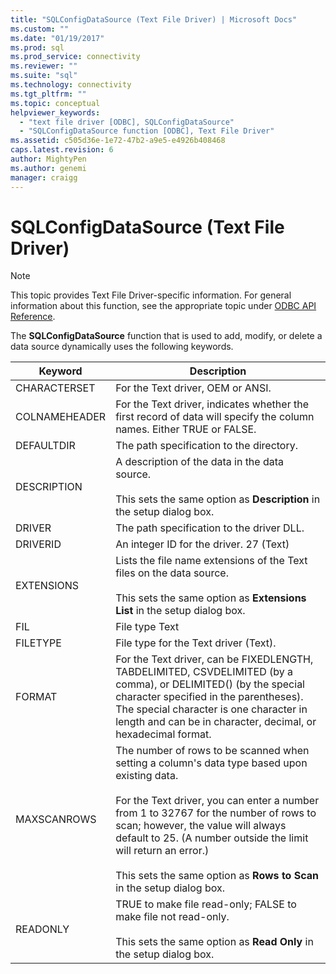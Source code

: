 ```yaml
---
title: "SQLConfigDataSource (Text File Driver) | Microsoft Docs"
ms.custom: ""
ms.date: "01/19/2017"
ms.prod: sql
ms.prod_service: connectivity
ms.reviewer: ""
ms.suite: "sql"
ms.technology: connectivity
ms.tgt_pltfrm: ""
ms.topic: conceptual
helpviewer_keywords: 
  - "text file driver [ODBC], SQLConfigDataSource"
  - "SQLConfigDataSource function [ODBC], Text File Driver"
ms.assetid: c505d36e-1e72-47b2-a9e5-e4926b408468
caps.latest.revision: 6
author: MightyPen
ms.author: genemi
manager: craigg
---
```

# SQLConfigDataSource (Text File Driver)
> [!NOTE]  
>  This topic provides Text File Driver-specific information. For general information about this function, see the appropriate topic under [ODBC API Reference](../../odbc/reference/syntax/odbc-api-reference.md).  
  
 The **SQLConfigDataSource** function that is used to add, modify, or delete a data source dynamically uses the following keywords.  
  
|Keyword|Description|  
|-------------|-----------------|  
|CHARACTERSET|For the Text driver, OEM or ANSI.|  
|COLNAMEHEADER|For the Text driver, indicates whether the first record of data will specify the column names. Either TRUE or FALSE.|  
|DEFAULTDIR|The path specification to the directory.|  
|DESCRIPTION|A description of the data in the data source.<br /><br /> This sets the same option as **Description** in the setup dialog box.|  
|DRIVER|The path specification to the driver DLL.|  
|DRIVERID|An integer ID for the driver. 27 (Text)|  
|EXTENSIONS|Lists the file name extensions of the Text files on the data source.<br /><br /> This sets the same option as **Extensions List** in the setup dialog box.|  
|FIL|File type   Text|  
|FILETYPE|File type for the Text driver (Text).|  
|FORMAT|For the Text driver, can be FIXEDLENGTH, TABDELIMITED, CSVDELIMITED (by a comma), or DELIMITED() (by the special character specified in the parentheses). The special character is one character in length and can be in character, decimal, or hexadecimal format.|  
|MAXSCANROWS|The number of rows to be scanned when setting a column's data type based upon existing data.<br /><br /> For the Text driver, you can enter a number from 1 to 32767 for the number of rows to scan; however, the value will always default to 25. (A number outside the limit will return an error.)<br /><br /> This sets the same option as **Rows to Scan** in the setup dialog box.|  
|READONLY|TRUE to make file read-only; FALSE to make file not read-only.<br /><br /> This sets the same option as **Read Only** in the setup dialog box.|
